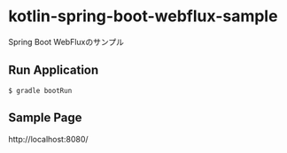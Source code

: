 # kotlin-spring-boot-webflux-sample 
Spring Boot WebFluxのサンプル

## Run Application

```
$ gradle bootRun
```

## Sample Page
http://localhost:8080/
